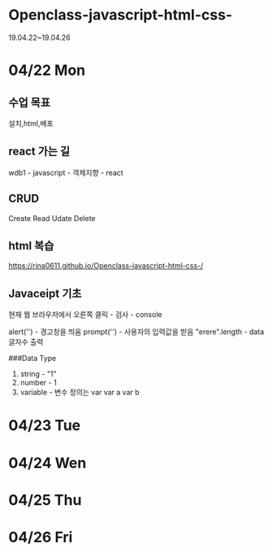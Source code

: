 # Openclass-javascript-html-css-
19.04.22~19.04.26

# 04/22 Mon

## 수업 목표
설치,html,배포

## react 가는 길
wdb1 - javascript - 객체지향 - react

## CRUD
Create
Read
Udate
Delete

## html 복습
https://rina0611.github.io/Openclass-javascript-html-css-/

## Javaceipt 기초
현재 웹 브라우저에서 오른쪽 클릭 - 검사 - console

alert('') - 경고창을 띄움
prompt('') - 사용자의 입력값을 받음
"erere".length - data 글자수 출력

###Data Type
1. string - "1"
2. number -  1
3. variable - 변수 정의는 var
    var a
    var b



# 04/23 Tue

# 04/24 Wen

# 04/25 Thu

# 04/26 Fri

